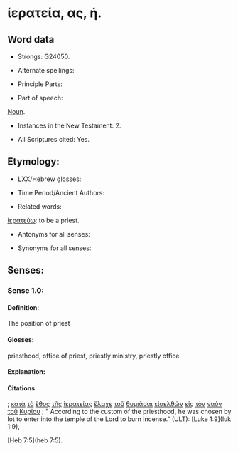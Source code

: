 # ἱερατεία, ας, ἡ.

<!-- Status: S3=Needs2ndReview -->
<!-- Lexica used for edits: BDAG, LN, FFM, A-S  -->

## Word data

* Strongs: G24050.

* Alternate spellings:

* Principle Parts: 

* Part of speech: 

[Noun](http://ugg.readthedocs.io/en/latest/noun.html).

* Instances in the New Testament: 2.

* All Scriptures cited: Yes.

## Etymology: 

* LXX/Hebrew glosses: 

* Time Period/Ancient Authors: 

* Related words: 

[ἱερατεύω](../G24070/01.md): to be a priest.

* Antonyms for all senses:

* Synonyms for all senses: 

## Senses:

### Sense  1.0: 

#### Definition: 

The position of priest

#### Glosses: 

priesthood, office of priest, priestly ministry, priestly office

#### Explanation: 

#### Citations: 

; [κατὰ](../G25960/01.md) [τὸ](../G35880/01.md) [ἔθος](../G14850/01.md) [τῆς](../G35880/01.md) [ἱερατείας](../G24050/01.md) [ἔλαχε](../G29750/01.md) [τοῦ](../G35880/01.md) [θυμιᾶσαι](../G23700/01.md) [εἰσελθὼν](../G15250/01.md) [εἰς](../G15190/01.md) [τὸν](../G35880/01.md) [ναὸν](../G34850/01.md) [τοῦ](../G35880/01.md) [Κυρίου](../G29620/01.md)
; " According to the custom of the priesthood, he was chosen by lot to enter into the temple of the Lord to burn incense." (ULT): 
[Luke 1:9](luk 1:9), 


[Heb 7:5](heb 7:5).
